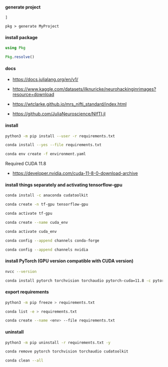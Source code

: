 <!-- julia main.js args -->

#### generate project

```
]

pkg > generate MyProject
```

#### install package

```julia
using Pkg

Pkg.resolve()

```

#### docs

- https://docs.julialang.org/en/v1/

- https://www.kaggle.com/datasets/ilknuricke/neurohackinginrimages?resource=download

- https://wtclarke.github.io/mrs_nifti_standard/index.html

- https://github.com/JuliaNeuroscience/NIfTI.jl

#### install

```bash
python3 -m pip install --user -r requirements.txt
```

```bash
conda install --yes --file requirements.txt
```

```bash
conda env create -f environment.yaml
```

Required CUDA 11.8

- https://developer.nvidia.com/cuda-11-8-0-download-archive

#### install things separately and activating tensorflow-gpu

```bash
conda install -c anaconda cudatoolkit
```

```bash
conda create -n tf-gpu tensorflow-gpu
```

```bash
conda activate tf-gpu
```

```bash
conda create --name cuda_env
```

```bash
conda activate cuda_env
```

```bash
conda config --append channels conda-forge
```

```bash
conda config --append channels nvidia
```

#### install PyTorch (GPU version compatible with CUDA version)

```bash
nvcc --version
```

```bash
conda install pytorch torchvision torchaudio pytorch-cuda=11.8 -c pytorch -c nvidia
```

#### export requirements

```bash
python3 -m pip freeze > requirements.txt
```

```bash
conda list -e > requirements.txt
```

```bash
conda create --name <env> --file requirements.txt
```

#### uninstall

```bash
python3 -m pip uninstall -r requirements.txt -y
```

```bash
conda remove pytorch torchvision torchaudio cudatoolkit
```

```bash
conda clean --all
```
